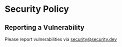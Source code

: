 # Security Policy

## Reporting a Vulnerability

Please report vulnerabilities via security@security.dev
